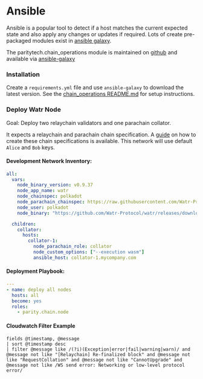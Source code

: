 Ansible
====================

Ansible is a popular tool to detect if a host matches the current expected state and also apply any changes or updates if required. Lots of create pre-packaged modules exist in [ansible galaxy](https://galaxy.ansible.com/). 

The paritytech.chain_operations module is maintained on [github](https://github.com/paritytech/ansible-galaxy) and available via [ansible-galaxy]()


### Installation

Create a `requirements.yml` file and use `ansible-galaxy` to download the latest version. See the [chain_operations README.md](https://github.com/paritytech/ansible-galaxy/blob/main/README.md) for setup instructions.


### Deploy Watr Node

Goal: Deploy two relaychain validators and one parachain collator.

It expects a relaychain and parachain chain specification. A [guide](https://docs.substrate.io/reference/how-to-guides/parachains/connect-to-a-relay-chain/) on how to create these chain specifications is available. This network will use default `Alice` and `Bob` keys.

#### Development Network Inventory:

```yaml
all:
  vars:
    node_binary_version: v0.9.37
    node_app_name: watr
    node_chainspec: polkadot
    node_parachain_chainspec: https://raw.githubusercontent.com/Watr-Protocol/watr/main/chain-specs/devnet-raw.json
    node_user: polkadot
    node_binary: "https://github.com/Watr-Protocol/watr/releases/download/v1.2.0/watr-node"

  children:
    collator:
      hosts:
        collator-1:
          node_parachain_role: collator
          node_custom_options: ["--execution wasm"]
          ansible_host: collator-1.mycompany.com
```


#### Deployment Playbook:

```yaml
---
- name: deploy all nodes
  hosts: all
  become: yes
  roles:
    - parity.chain.node
```


#### Cloudwatch Filter Example

```
fields @timestamp, @message
| sort @timestamp desc
| filter @message like /(?i)(Exception|error|fail|warning|warn)/ and @message not like "[Relaychain] Re-finalized block" and @message not like "RequestCollation" and @message not like "CannotUpgrade" and @message not like /WS send error: Networking or low-level protocol error/
```
